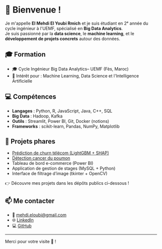 # 👋 Bienvenue !

Je m'appelle **El Mehdi El Youbi Rmich** et je suis étudiant en 2ᵉ année du cycle ingénieur à l'UEMF, spécialisé en **Big Data Analytics**.  
Je suis passionné par la **data science**, le **machine learning**, et le **développement de projets concrets** autour des données.

## 🎓 Formation

- 🎓 Cycle Ingénieur Big Data Analytics– UEMF (Fès, Maroc)
- 🔬 Intérêt pour : Machine Learning, Data Science et l'Intelligence Artificielle

## 💻 Compétences

- **Langages** : Python, R, JavaScript, Java, C++, SQL
- **Big Data** : Hadoop, Kafka
- **Outils** : Streamlit, Power BI, Git, Docker (notions)
- **Frameworks** : scikit-learn, Pandas, NumPy, Matplotlib

## 📌 Projets phares

- [Prédiction de churn télécom (LightGBM + SHAP)](https://github.com/elmehdi03/churn_prediction_dashboard)
- [Détection cancer du poumon](https://github.com/elmehdi03/Cancer-Detection-ML)
- Tableau de bord e-commerce (Power BI)
- Application de gestion de stages (MySQL + Python)
- Interface de filtrage d’image (tkinter + OpenCV)

👉 Découvre mes projets dans les dépôts publics ci-dessous !

## 📫 Me contacter

- 📧 mehdi.eloubi@gmail.com  
- 🌐 [LinkedIn](https://www.linkedin.com/in/el-mehdi-el-youbi-rmich-574941249)  
- 💻 [GitHub](https://github.com/elmehdi03)

---

Merci pour votre visite 🙌 !
